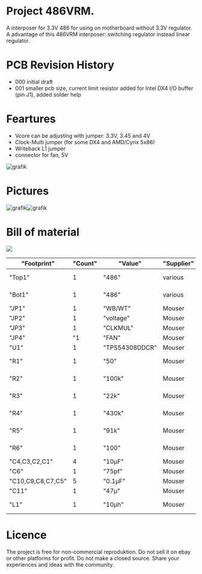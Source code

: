 # Project  486VRM.
A interposer for  3.3V 486  for using on motherboard without 3.3V regulator.
A advantage of this  486VRM interposer: switching regulator instead linear regulator.

# PCB Revision History
- 000 initial draft
- 001 smaller pcb size, current limit resistor added for Intel DX4 I/O buffer (pin J1), added solder help

# Feartures
- Vcore can be adjusting with jumper: 3.3V,  3.45 and 4V
- Clock-Multi jumper (for some DX4 and AMD/Cyrix 5x86)
- Writeback L1 jumper 
- connector for fan, 5V
  
![grafik](https://github.com/matt1187/486VRM/assets/155289528/ef8d5e7e-0f1a-4025-8efc-ea1d19ef5248)



# Pictures
![grafik](https://github.com/matt1187/486VRM/assets/155289528/72c69535-1fac-49f1-8d76-10e1ec1bf26c)![grafik](https://github.com/matt1187/486VRM/assets/155289528/73b5ebf2-bc49-44dc-86fa-6407342b29bc)

# Bill of material
[![](gerber/486VRM.csv')](#bom)




|"Footprint"|"Count"|"Value"|"Supplier"|"Order-number"|
|--------------|----|-----|-------|-----------------|
|"Top1"|1|"486"|various|PGA-168 486 168pin socket|
|"Bot1"|1|"486"|various| turned pin header, dia =0.5mm|
|"JP1"|1|"WB/WT"|Mouser|649-78511-203HLF|
|"JP2"|1|"voltage"|Mouser|649-78511-203HLF|
|"JP3"|1|"CLKMUL"|Mouser|649-78511-203HLF|
|"JP4"|"1|"FAN"|Mouser|649-78511-203HLF|
|"U1"|1|"TPS54308DDCR"|Mouser|595-TPS54308DDCR|
|"R1"|1|"50"|Mouser|603-RC0402JR-0750RL |
|"R2"|1|"100k"|Mouser|603-RC0805JR-07100KL |
|"R3"|1|"22k"|Mouser|603-RC0805JR-0722KL|
|"R4"|1|"430k"|Mouser|603-RC0805JR-07430KL |
|"R5"|1|"91k"|Mouser|603-RC0805JR-0791KL |
|"R6"|1|"100"|Mouser|603-RC0402JR-07100RL|
|"C4,C3,C2,C1"|4|"10µF"|Mouser|80-C1206C106M3P |
|"C6"|1|"75pf"|Mouser|581-08051A750J|
|"C10,C9,C8,C7,C5"|5|"0.1µF"|Mouser|581-08055C104K|
|"C11"|1|"47µ"|Mouser|80-T491C476M010|
|"L1"|1|"10µh"|Mouser|581-LMLP07A7M100DTAS |


# Licence
The project is free for non-commercial reproduktion. Do not sell it on ebay or other platforms for profit. Do not make a closed source. Share your experiences and ideas with the community.

